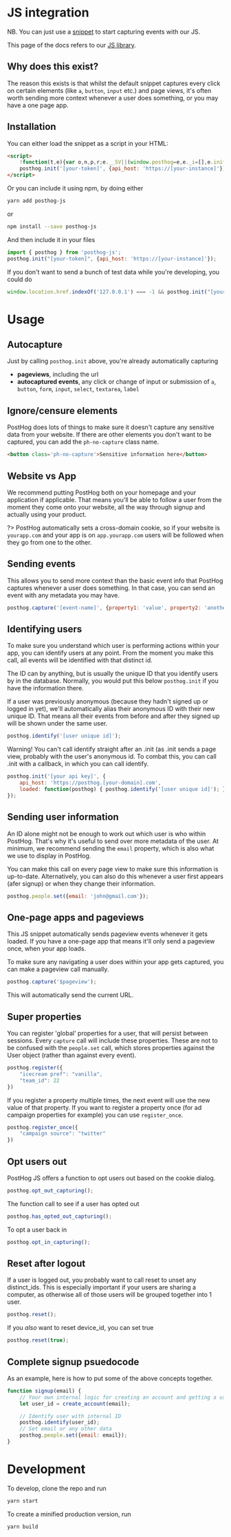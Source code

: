 # JS integration

NB. You can just use a [snippet](/Snippet-installation) to start capturing events with our JS.

This page of the docs refers to our [JS library](https://github.com/PostHog/posthog-js).

## Why does this exist?

The reason this exists is that whilst the default snippet captures every click on certain elements (like `a`, `button`, `input` etc.) and page views, it's often worth sending more context whenever a user does something, or you may have a one page app.


## Installation

You can either load the snippet as a script in your HTML:
```html
<script>
    !function(t,e){var o,n,p,r;e.__SV||(window.posthog=e,e._i=[],e.init=function(i,s,a){function g(t,e){var o=e.split(".");2==o.length&&(t=t[o[0]],e=o[1]),t[e]=function(){t.push([e].concat(Array.prototype.slice.call(arguments,0)))}}(p=t.createElement("script")).type="text/javascript",p.async=!0,p.src=s.api_host+"/static/array.js",(r=t.getElementsByTagName("script")[0]).parentNode.insertBefore(p,r);var u=e;for(void 0!==a?u=e[a]=[]:a="posthog",u.people=u.people||[],u.toString=function(t){var e="posthog";return"posthog"!==a&&(e+="."+a),t||(e+=" (stub)"),e},u.people.toString=function(){return u.toString(1)+".people (stub)"},o="capture identify alias people.set people.set_once set_config register register_once unregister opt_out_capturing has_opted_out_capturing opt_in_capturing reset".split(" "),n=0;n<o.length;n++)g(u,o[n]);e._i.push([i,s,a])},e.__SV=1)}(document,window.posthog||[]);
    posthog.init('[your-token]', {api_host: 'https://[your-instance]'})
</script>
```

Or you can include it using npm, by doing either
```bash
yarn add posthog-js
```
or
```bash
npm install --save posthog-js
```

And then include it in your files
```js
import { posthog } from 'posthog-js';
posthog.init("[your-token]", {api_host: 'https://[your-instance]'});
```

If you don't want to send a bunch of test data while you're developing, you could do
```js
window.location.href.indexOf('127.0.0.1') === -1 && posthog.init("[your-token]", {api_host: 'https://[your-instance]'})
```

# Usage
## Autocapture

Just by calling `posthog.init` above, you're already automatically capturing
- **pageviews**, including the url
- **autocaptured events**, any click or change of input or submission of `a`, `button`, `form`, `input`, `select`, `textarea`, `label`

## Ignore/censure elements
PostHog does lots of things to make sure it doesn't capture any sensitive data from your website. If there are other elements you don't want to be captured, you can add the `ph-no-capture` class name.

```html
<button class='ph-no-capture'>Sensitive information here</button>
```

## Website vs App

We recommend putting PostHog both on your homepage and your application if applicable. That means you'll be able to follow a user from the moment they come onto your website, all the way through signup and actually using your product.

?> PostHog automatically sets a cross-domain cookie, so if your website is `yourapp.com` and your app is on `app.yourapp.com` users will be followed when they go from one to the other.

## Sending events

This allows you to send more context than the basic event info that PostHog captures whenever a user does something. In that case, you can send an event with any metadata you may have.

```js
posthog.capture('[event-name]', {property1: 'value', property2: 'another value'});
```

## Identifying users
To make sure you understand which user is performing actions within your app, you can identify users at any point. From the moment you make this call, all events will be identified with that distinct id.

The ID can by anything, but is usually the unique ID that you identify users by in the database. 
Normally, you would put this below `posthog.init` if you have the information there.

If a user was previously anonymous (because they hadn't signed up or logged in yet), we'll automatically alias their anonymous ID with their new unique ID. That means all their events from before and after they signed up will be shown under the same user.

```js
posthog.identify('[user unique id]');
```

Warning! You can't call identify straight after an .init (as .init sends a page view, probably with the user's anonymous id. To combat this, you can call .init with a callback, in which you can call identify.

```js
posthog.init('[your api key]', {
    api_host: 'https://posthog.[your-domain].com',
    loaded: function(posthog) { posthog.identify('[user unique id]'); }
});
```

## Sending user information
An ID alone might not be enough to work out which user is who within PostHog. That's why it's useful to send over more metadata of the user. At minimum, we recommend sending the `email` property, which is also what we use to display in PostHog.

You can make this call on every page view to make sure this information is up-to-date. Alternatively, you can also do this whenever a user first appears (afer signup) or when they change their information.

```js
posthog.people.set({email: 'john@gmail.com'});
```

## One-page apps and pageviews
This JS snippet automatically sends pageview events whenever it gets loaded. If you have a one-page app that means it'll only send a pageview once, when your app loads.

To make sure any navigating a user does within your app gets captured, you can make a pageview call manually.

```js
posthog.capture('$pageview');
```

This will automatically send the current URL.

## Super properties

You can register 'global' properties for a user, that will persist between sessions. Every `capture` call will include these properties. These are not to be confused with the `people.set` call, which stores properties against the User object (rather than against every event).

```js
posthog.register({
    "icecream pref": "vanilla",
    "team_id": 22
})
```

If you register a property multiple times, the next event will use the new value of that property. If you want to register a property once (for ad campaign properties for example) you can use `register_once`.

```js
posthog.register_once({
    "campaign source": "twitter"
})
```

## Opt users out

PostHog JS offers a function to opt users out based on the cookie dialog.

```js
posthog.opt_out_capturing();
```

The function call to see if a user has opted out

```js
posthog.has_opted_out_capturing();
```

To opt a user back in
```js
posthog.opt_in_capturing();
```

## Reset after logout

If a user is logged out, you probably want to call reset to unset any distinct_ids. This is especially important if your users are sharing a computer, as otherwise all of those users will be grouped together into 1 user.

```js
posthog.reset();
```

If you _also_ want to reset device_id, you can set true

```js
posthog.reset(true);
```

## Complete signup psuedocode

As an example, here is how to put some of the above concepts together.

```js
function signup(email) {
    // Your own internal logic for creating an account and getting a user_id
    let user_id = create_account(email);

    // Identify user with internal ID
    posthog.identify(user_id);
    // Set email or any other data
    posthog.people.set({email: email});
}
```


# Development

To develop, clone the repo and run
```bash
yarn start
```

To create a minified production version, run
```bash
yarn build
```
